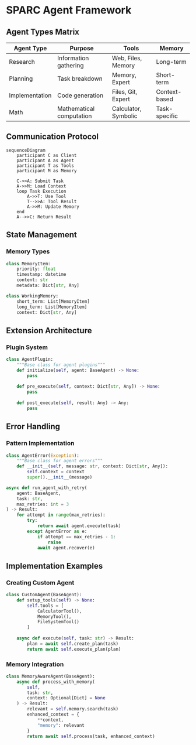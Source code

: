 # SPARC Agent Framework

## Agent Types Matrix

| Agent Type | Purpose | Tools | Memory |
|------------|---------|-------|---------|
| Research | Information gathering | Web, Files, Memory | Long-term |
| Planning | Task breakdown | Memory, Expert | Short-term |
| Implementation | Code generation | Files, Git, Expert | Context-based |
| Math | Mathematical computation | Calculator, Symbolic | Task-specific |

## Communication Protocol

```mermaid
sequenceDiagram
    participant C as Client
    participant A as Agent
    participant T as Tools
    participant M as Memory

    C->>A: Submit Task
    A->>M: Load Context
    loop Task Execution
        A->>T: Use Tool
        T-->>A: Tool Result
        A->>M: Update Memory
    end
    A-->>C: Return Result
```

## State Management

### Memory Types
```python
class MemoryItem:
    priority: float
    timestamp: datetime
    content: str
    metadata: Dict[str, Any]

class WorkingMemory:
    short_term: List[MemoryItem]
    long_term: List[MemoryItem]
    context: Dict[str, Any]
```

## Extension Architecture

### Plugin System
```python
class AgentPlugin:
    """Base class for agent plugins"""
    def initialize(self, agent: BaseAgent) -> None:
        pass
    
    def pre_execute(self, context: Dict[str, Any]) -> None:
        pass
    
    def post_execute(self, result: Any) -> Any:
        pass
```

## Error Handling

### Pattern Implementation
```python
class AgentError(Exception):
    """Base class for agent errors"""
    def __init__(self, message: str, context: Dict[str, Any]):
        self.context = context
        super().__init__(message)

async def run_agent_with_retry(
    agent: BaseAgent,
    task: str,
    max_retries: int = 3
) -> Result:
    for attempt in range(max_retries):
        try:
            return await agent.execute(task)
        except AgentError as e:
            if attempt == max_retries - 1:
                raise
            await agent.recover(e)
```

## Implementation Examples

### Creating Custom Agent
```python
class CustomAgent(BaseAgent):
    def setup_tools(self) -> None:
        self.tools = [
            CalculatorTool(),
            MemoryTool(),
            FileSystemTool()
        ]
    
    async def execute(self, task: str) -> Result:
        plan = await self.create_plan(task)
        return await self.execute_plan(plan)
```

### Memory Integration
```python
class MemoryAwareAgent(BaseAgent):
    async def process_with_memory(
        self,
        task: str,
        context: Optional[Dict] = None
    ) -> Result:
        relevant = self.memory.search(task)
        enhanced_context = {
            **context,
            "memory": relevant
        }
        return await self.process(task, enhanced_context)
```
